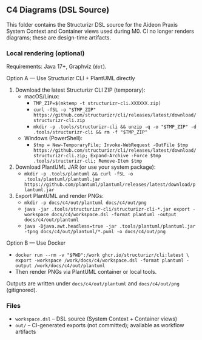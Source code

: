 ## C4 Diagrams (DSL Source)

This folder contains the Structurizr DSL source for the Aideon Praxis System Context and Container
views used during M0. CI no longer renders diagrams; these are design-time artifacts.

### Local rendering (optional)

Requirements: Java 17+, Graphviz (`dot`).

Option A — Use Structurizr CLI + PlantUML directly

1. Download the latest Structurizr CLI ZIP (temporary):
   - macOS/Linux:
     - `TMP_ZIP=$(mktemp -t structurizr-cli.XXXXXX.zip)`
     - `curl -fSL -o "$TMP_ZIP" https://github.com/structurizr/cli/releases/latest/download/structurizr-cli.zip`
     - `mkdir -p .tools/structurizr-cli && unzip -q -o "$TMP_ZIP" -d .tools/structurizr-cli && rm -f "$TMP_ZIP"`
   - Windows (PowerShell):
     - `$tmp = New-TemporaryFile; Invoke-WebRequest -OutFile $tmp https://github.com/structurizr/cli/releases/latest/download/structurizr-cli.zip; Expand-Archive -Force $tmp .tools/structurizr-cli; Remove-Item $tmp`
2. Download PlantUML JAR (or use your system package):
   - `mkdir -p .tools/plantuml && curl -fSL -o .tools/plantuml/plantuml.jar https://github.com/plantuml/plantuml/releases/latest/download/plantuml.jar`
3. Export PlantUML and render PNGs:
   - `mkdir -p docs/c4/out/plantuml docs/c4/out/png`
   - `java -jar .tools/structurizr-cli/structurizr-cli-*.jar export -workspace docs/c4/workspace.dsl -format plantuml -output docs/c4/out/plantuml`
   - `java -Djava.awt.headless=true -jar .tools/plantuml/plantuml.jar -tpng docs/c4/out/plantuml/*.puml -o docs/c4/out/png`

Option B — Use Docker

- `docker run --rm -v "$PWD":/work ghcr.io/structurizr/cli:latest \
 export -workspace /work/docs/c4/workspace.dsl -format plantuml -output /work/docs/c4/out/plantuml`
- Then render PNGs via PlantUML container or local tools.

Outputs are written under `docs/c4/out/plantuml` and `docs/c4/out/png` (gitignored).

### Files

- `workspace.dsl` – DSL source (System Context + Container views)
- `out/` – CI-generated exports (not committed); available as workflow artifacts

